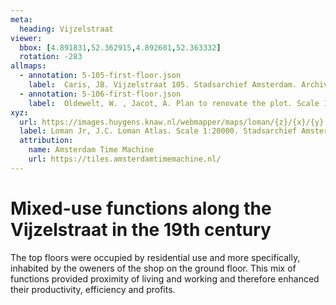 ```yaml
---
meta:
  heading: Vijzelstraat
viewer:
  bbox: [4.891831,52.362915,4.892601,52.363332]
  rotation: -283
allmaps:
  - annotation: 5-105-first-floor.json
    label:  Caris, JB. Vijzelstraat 105. Stadsarchief Amsterdam. Archive of the Building and Housing Inspection Service- construction drawings. 1879
  - annotation: 5-106-first-floor.json
    label:  Oldewelt, W. , Jacot, A. Plan to renovate the plot. Scale 1:100. Stadsarchief Amsterdam. Amsterdam City Archives Collection- construction drawings. 1865
xyz:
  url: https://images.huygens.knaw.nl/webmapper/maps/loman/{z}/{x}/{y}.jpeg
  label: Loman Jr, J.C. Loman Atlas. Scale 1:20000. Stadsarchief Amsterdam. 1876.
  attribution:
    name: Amsterdam Time Machine
    url: https://tiles.amsterdamtimemachine.nl/
---
```

# Mixed-use functions along the Vijzelstraat in the 19th century
The top floors were occupied by residential use and more specifically, inhabited by the oweners of the shop on the ground floor. This mix of functions provided proximity of living and working and therefore enhanced their productivity, efficiency and profits.
